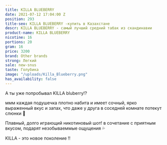 ```yaml
---
title: KILLA BLUEBERRY
date: 2021-07-12 17:04:00 Z
position: 293
title-seo: KILLA BLUEBERRY -купить в Казахстане
descr: KILLA BLUEBERRY - самый лучший средний табак из скандинавии
product-name: KILLA BLUEBERRY
nicotine: 16
portions: 20
gram: 16
price: 3200
brand: Other brands
strong: Легкий
sale: new-snus
taste: Голубика
image: "/uploads/Killa_Blueberry.png"
has_availability: false
---
```


А ты уже попробывал KILLA bluberry⁉️

ммм каждая подушечка плотно набита и имеет сочный, ярко выраженный вкус и запах, что даже у друга в соседней  комнате потекут слюнки 🤪

Плавный, долго играющий никотиновый шот! в сочетание с приятным вкусом, подарят незобываеммые ощущения 💦


KILLA - это новое поколение ‼️